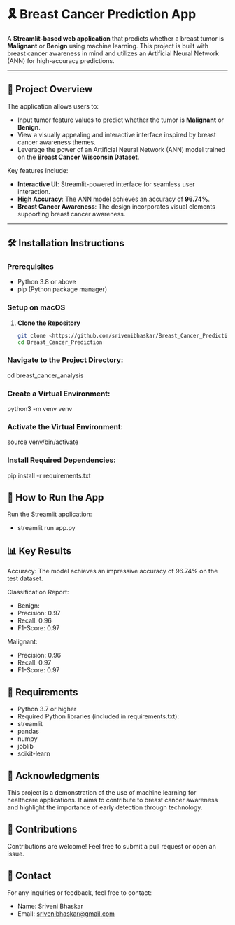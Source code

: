 # 🎗️ Breast Cancer Prediction App

A **Streamlit-based web application** that predicts whether a breast tumor is **Malignant** or **Benign** using machine learning. This project is built with breast cancer awareness in mind and utilizes an Artificial Neural Network (ANN) for high-accuracy predictions.

---

## 📝 Project Overview

The application allows users to:
- Input tumor feature values to predict whether the tumor is **Malignant** or **Benign**.
- View a visually appealing and interactive interface inspired by breast cancer awareness themes.
- Leverage the power of an Artificial Neural Network (ANN) model trained on the **Breast Cancer Wisconsin Dataset**.

Key features include:
- **Interactive UI**: Streamlit-powered interface for seamless user interaction.
- **High Accuracy**: The ANN model achieves an accuracy of **96.74%**.
- **Breast Cancer Awareness**: The design incorporates visual elements supporting breast cancer awareness.

---

## 🛠️ Installation Instructions

### **Prerequisites**
- Python 3.8 or above
- pip (Python package manager)

### **Setup on macOS**

1. **Clone the Repository**
   ```bash
   git clone <https://github.com/srivenibhaskar/Breast_Cancer_Prediction
   cd Breast_Cancer_Prediction

### Navigate to the Project Directory:
cd breast_cancer_analysis

### Create a Virtual Environment:
python3 -m venv venv

### Activate the Virtual Environment:
source venv/bin/activate

### Install Required Dependencies:
pip install -r requirements.txt

## 🚀 How to Run the App
Run the Streamlit application:
- streamlit run app.py

## 📊 Key Results

Accuracy: The model achieves an impressive accuracy of 96.74% on the test dataset.

Classification Report:
- Benign:
- Precision: 0.97
- Recall: 0.96
- F1-Score: 0.97

Malignant:
- Precision: 0.96
- Recall: 0.97
- F1-Score: 0.97

## 📝 Requirements

- Python 3.7 or higher
- Required Python libraries (included in requirements.txt):
- streamlit
- pandas
- numpy
- joblib
- scikit-learn

## 📜 Acknowledgments

This project is a demonstration of the use of machine learning for healthcare applications. It aims to contribute to breast cancer awareness and highlight the importance of early detection through technology.

## 🤝 Contributions

Contributions are welcome! Feel free to submit a pull request or open an issue.

## 📧 Contact

For any inquiries or feedback, feel free to contact:

- Name: Sriveni Bhaskar
- Email: srivenibhaskar@gmail.com